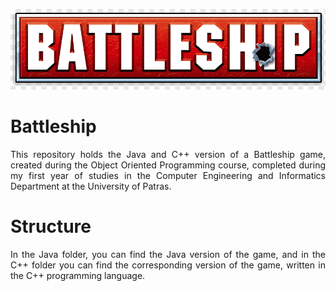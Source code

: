 <p align="center">
  <img src="images/battleship2.png" />
</p>

# Battleship
<p align="justify">
This repository holds the Java and C++ version of a Battleship game, created during the Object Oriented Programming course, completed during my first year of studies in the Computer Engineering and Informatics Department at the University of Patras. 
</p>

# Structure
<p align="justify">
In the Java folder, you can find the Java version of the game, and in the C++ folder you can find the corresponding version of the game, written in the C++ programming language.
</p>
